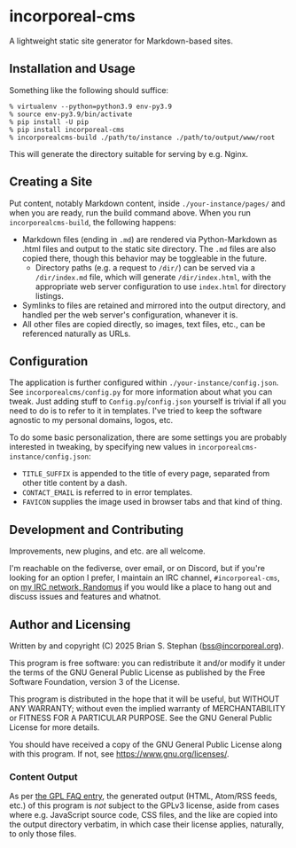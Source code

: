 # incorporeal-cms

A lightweight static site generator for Markdown-based sites.

## Installation and Usage

Something like the following should suffice:

```
% virtualenv --python=python3.9 env-py3.9
% source env-py3.9/bin/activate
% pip install -U pip
% pip install incorporeal-cms
% incorporealcms-build ./path/to/instance ./path/to/output/www/root
```

This will generate the directory suitable for serving by e.g. Nginx.

## Creating a Site

Put content, notably Markdown content, inside `./your-instance/pages/` and when you are ready, run the build command
above. When you run `incorporealcms-build`, the following happens:

* Markdown files (ending in `.md`) are rendered via Python-Markdown as .html files and output to the static site
  directory. The `.md` files are also copied there, though this behavior may be toggleable in the future.
    * Directory paths (e.g. a request to `/dir/`) can be served via a `/dir/index.md` file, which will generate
      `/dir/index.html`, with the appropriate web server configuration to use `index.html` for directory listings.
* Symlinks to files are retained and mirrored into the output directory, and handled per the web server's configuration,
  whanever it is.
* All other files are copied directly, so images, text files, etc., can be referenced naturally as URLs.

## Configuration

The application is further configured within `./your-instance/config.json`. See `incorporealcms/config.py` for more
information about what you can tweak. Just adding stuff to `Config.py`/`config.json` yourself is trivial if all you need
to do is to refer to it in templates. I've tried to keep the software agnostic to my personal domains, logos, etc.

To do some basic personalization, there are some settings you are probably interested in tweaking, by specifying new
values in `incorporealcms-instance/config.json`:

* `TITLE_SUFFIX` is appended to the title of every page, separated from other title content by a dash.
* `CONTACT_EMAIL` is referred to in error templates.
* `FAVICON` supplies the image used in browser tabs and that kind of thing.

## Development and Contributing

Improvements, new plugins, and etc. are all welcome.

I'm reachable on the fediverse, over email, or on Discord, but if you're looking for an option I prefer, I maintain an
IRC channel, `#incorporeal-cms`, on [my IRC network, Randomus](https://randomus.net/) if you would like a place to hang
out and discuss issues and features and whatnot.

## Author and Licensing

Written by and copyright (C) 2025 Brian S. Stephan (bss@incorporeal.org).

This program is free software: you can redistribute it and/or modify
it under the terms of the GNU General Public License as published by
the Free Software Foundation, version 3 of the License.

This program is distributed in the hope that it will be useful,
but WITHOUT ANY WARRANTY; without even the implied warranty of
MERCHANTABILITY or FITNESS FOR A PARTICULAR PURPOSE.  See the
GNU General Public License for more details.

You should have received a copy of the GNU General Public License
along with this program.  If not, see <https://www.gnu.org/licenses/>.

### Content Output

As per [the GPL FAQ entry](https://www.gnu.org/licenses/gpl-faq.en.html#CanIUseGPLToolsForNF), the generated output
(HTML, Atom/RSS feeds, etc.) of this program is *not* subject to the GPLv3 license, aside from cases where e.g.
JavaScript source code, CSS files, and the like are copied into the output directory verbatim, in which case their
license applies, naturally, to only those files.
